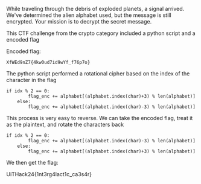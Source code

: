 While traveling through the debris of exploded planets, a signal arrived. We've determined the alien alphabet used, but the message is still encrypted. Your mission is to decrypt the secret message.



This CTF challenge from the crypto category included a python script and a encoded flag

Encoded flag:
```
XfWEd9nZ7{4kw0ud7id9wYf_f76p7o}
```

The python script performed a rotational cipher based on the index of the character in the flag
```
if idx % 2 == 0:
        flag_enc += alphabet[(alphabet.index(char)+3) % len(alphabet)]
    else:
        flag_enc += alphabet[(alphabet.index(char)-3) % len(alphabet)]
```

This process is very easy to reverse. We can take the encoded flag, treat it as the plaintext, and rotate the characters back

```
if idx % 2 == 0:
        flag_enc += alphabet[(alphabet.index(char)-3) % len(alphabet)]
    else:
        flag_enc += alphabet[(alphabet.index(char)+3) % len(alphabet)]
```

We then get the flag:

UiTHack24{1nt3rg4lact1c_ca3s4r}
